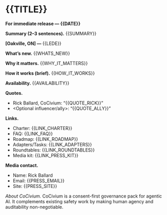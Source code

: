 <!-- status: stub; target: 150+ words -->
<!-- status: stub; target: 150+ words -->
<!-- status: stub; target: 150+ words -->
<!-- status: stub; target: 150+ words -->
<!-- status: stub; target: 150+ words -->
# {{TITLE}}
**For immediate release — {{DATE}}**

**Summary (2–3 sentences).**  {{SUMMARY}}

**[Oakville, ON] —** {{LEDE}}

**What’s new.** {{WHATS_NEW}}

**Why it matters.** {{WHY_IT_MATTERS}}

**How it works (brief).** {{HOW_IT_WORKS}}

**Availability.** {{AVAILABILITY}}

**Quotes.**
- Rick Ballard, CoCivium: “{{QUOTE_RICK}}”
- <Optional influencer/ally>: “{{QUOTE_ALLY}}”

**Links.**
- Charter: {{LINK_CHARTER}}
- FAQ: {{LINK_FAQ}}
- Roadmap: {{LINK_ROADMAP}}
- Adapters/Tasks: {{LINK_ADAPTERS}}
- Roundtables: {{LINK_ROUNDTABLES}}
- Media kit: {{LINK_PRESS_KIT}}

**Media contact.**
- Name: Rick Ballard
- Email: {{PRESS_EMAIL}}
- Site: {{PRESS_SITE}}

*About CoCivium.*  CoCivium is a consent-first governance pack for agentic AI.  It complements existing safety work by making human agency and auditability non-negotiable.






